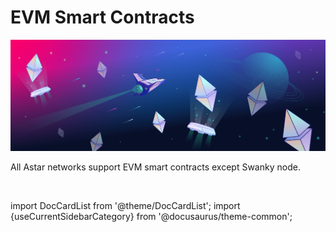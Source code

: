# EVM Smart Contracts

![EVM smart contracts](/docs/build/img/evm.png)

All Astar networks support EVM smart contracts except Swanky node.

<br/>

import DocCardList from '@theme/DocCardList';
import {useCurrentSidebarCategory} from '@docusaurus/theme-common';

<DocCardList items={useCurrentSidebarCategory().items}/>
